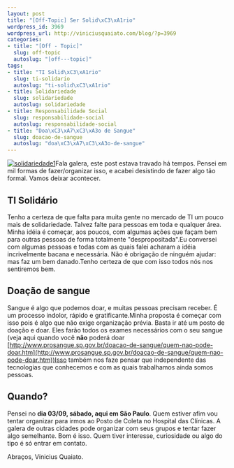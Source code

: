 ```yaml
--- 
layout: post
title: "[Off-Topic] Ser Solid\xC3\xA1rio"
wordpress_id: 3969
wordpress_url: http://viniciusquaiato.com/blog/?p=3969
categories: 
- title: "[Off - Topic]"
  slug: off-topic
  autoslug: "[off---topic]"
tags: 
- title: "TI Solid\xC3\xA1rio"
  slug: ti-solidario
  autoslug: "ti-solid\xC3\xA1rio"
- title: Solidariedade
  slug: solidariedade
  autoslug: solidariedade
- title: Responsabilidade Social
  slug: responsabilidade-social
  autoslug: responsabilidade-social
- title: "Doa\xC3\xA7\xC3\xA3o de Sangue"
  slug: doacao-de-sangue
  autoslug: "doa\xC3\xA7\xC3\xA3o-de-sangue"
---
```

[![](http://viniciusquaiato.com/blog/wp-content/uploads/2011/08/solidariedade1-300x207.jpg "solidariedade1")](http://viniciusquaiato.com/blog/wp-content/uploads/2011/08/solidariedade1.jpg)Fala galera, este post estava travado há tempos. Pensei em mil formas de fazer/organizar isso, e acabei desistindo de fazer algo tão formal. Vamos deixar acontecer.

## TI Solidário
Tenho a certeza de que falta para muita gente no mercado de TI um pouco mais de solidariedade. Talvez falte para pessoas em toda e qualquer área. Minha idéia é começar, aos poucos, com algumas ações que façam bem para outras pessoas de forma totalmente "despropositada".Eu conversei com algumas pessoas e todas com as quais falei acharam a idéia incrivelmente bacana e necessária. Não é obrigação de ninguém ajudar: mas faz um bem danado.Tenho certeza de que com isso todos nós nos sentiremos bem.

## Doação de sangue
Sangue é algo que podemos doar, e muitas pessoas precisam receber. É um processo indolor, rápido e gratificante.Minha proposta é começar com isso pois é algo que não exige organização prévia. Basta ir até um posto de doação e doar. Eles farão todos os exames necessários com o seu sangue (veja aqui quando você **não** poderá doar [http://www.prosangue.sp.gov.br/doacao-de-sangue/quem-nao-pode-doar.htm](http://www.prosangue.sp.gov.br/doacao-de-sangue/quem-nao-pode-doar.htm))Isso também nos faze pensar que independente das tecnologias que conhecemos e com as quais trabalhamos ainda somos pessoas.

## Quando?
Pensei no **dia 03/09, sábado, aqui em São Paulo**. Quem estiver afim vou tentar organizar para irmos ao Posto de Coleta no Hospital das Clínicas. A galera de outras cidades pode organizar com seus grupos e tentar fazer algo semelhante. Bom é isso. Quem tiver interesse, curiosidade ou algo do tipo é só entrar em contato.

Abraços,
Vinicius Quaiato.
